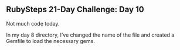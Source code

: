 ## RubySteps 21-Day Challenge: Day 10

Not much code today.

In my day 8 directory, I’ve changed the name of the file and created a
Gemfile to load the necessary gems.
